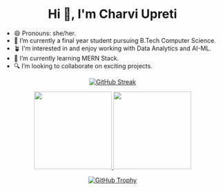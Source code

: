 <h1 align="center">Hi 👋, I'm Charvi Upreti</h1>


- 😄 Pronouns: she/her.
- 🔭 I’m currently a final year student pursuing B.Tech Computer Science.
- 🪴 I'm interested in and enjoy working with Data Analytics and AI-ML.
- 🌱 I’m currently learning MERN Stack.
- 🔍 I’m looking to collaborate on exciting projects.

<p align="center">
  <a href="https://git.io/streak-stats">
    <img src="https://streak-stats.demolab.com/?user=charviupreti" alt="GitHub Streak">
  </a>
</p>

<p align="center">
  <a href="https://github.com/mrsarthak001">
    <img height="180em" src="https://github-readme-stats.vercel.app/api?username=charviupreti&theme=buefy&show_icons=true&count_private=true" />
    <img height="180em" src="https://github-readme-stats.vercel.app/api/top-langs/?username=charviupreti&theme=buefy&layout=compact" />
  </a>
</p>

<p align="center">
  <a href="https://github.com/ryo-ma/github-profile-trophy">
    <img src="https://github-profile-trophy.vercel.app/?username=charviupreti&theme=chalk&row=1" alt="GitHub Trophy">
  </a>
</p>

  
<!--
**charviupreti/charviupreti** is a ✨ _special_ ✨ repository because its `README.md` (this file) appears on your GitHub profile.

Here are some ideas to get you started:

- 🔭 I’m currently working on ...
- 🌱 I’m currently learning ...
- 👯 I’m looking to collaborate on ...
- 🤔 I’m looking for help with ...
- 💬 Ask me about ...
- 📫 How to reach me: ...
- 😄 Pronouns: ...
- ⚡ Fun fact: ...
-->
